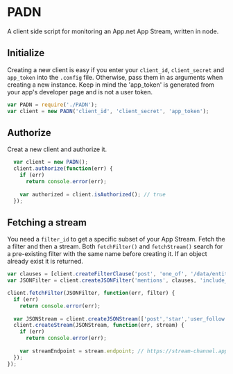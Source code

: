 # PADN

A client side script for monitoring an App.net App Stream, written in node.

## Initialize

Creating a new client is easy if you enter your `client_id`, `client_secret` and `app_token` into the `.config` file. Otherwise, pass them in as arguments when creating a new instance. Keep in mind the 'app_token' is generated from your app's developer page and is not a user token.

``` javascript
var PADN = require('./PADN');
var client = new PADN('client_id', 'client_secret', 'app_token');
```

## Authorize

Creat a new client and authorize it.

``` javascript
  var client = new PADN();
  client.authorize(function(err) {
    if (err)
      return console.error(err);
      
    var authorized = client.isAuthorized(); // true
  });
```

## Fetching a stream

You need a `filter_id` to get a specific subset of your App Stream. Fetch the a filter and then a stream. Both `fetchFilter()` and `fetchStream()` search for a pre-existing filter with the same name before creating it. If an object already exist it is returned. 

``` javascript
var clauses = [client.createFilterClause('post', 'one_of', '/data/entities/mentions/*/id')];
var JSONFilter = client.createJSONFilter('mentions', clauses, 'include_any');

client.fetchFilter(JSONFilter, function(err, filter) {
  if (err)
    return console.error(err);
  
  var JSONStream = client.createJSONStream(['post','star','user_follow'], filter.id, JSONStreamKey);
  client.createStream(JSONStream, function(err, stream) {
    if (err)
      return console.error(err);
    
    var streamEndpoint = stream.endpoint; // https://stream-channel.app.net/channel/...
  });
});
```


